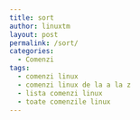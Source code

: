 ```yaml
---
title: sort
author: linuxtm
layout: post
permalink: /sort/
categories:
  - Comenzi
tags:
  - comenzi linux
  - comenzi linux de la a la z
  - lista comenzi linux
  - toate comenzile linux
---
```

